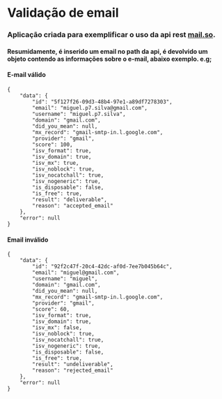 # Validação de email

### Aplicação criada para exemplificar o uso da api rest <a href="https://mails.so/">mail.so</a>.

#### Resumidamente, é inserido um email no path da api, é devolvido um objeto contendo as informações sobre o e-mail, abaixo exemplo. e.g;

#### E-mail válido
```
{
    "data": {
        "id": "5f127f26-09d3-48b4-97e1-a89df7278303",
        "email": "miguel.p7.silva@gmail.com",
        "username": "miguel.p7.silva",
        "domain": "gmail.com",
        "did_you_mean": null,
        "mx_record": "gmail-smtp-in.l.google.com",
        "provider": "gmail",
        "score": 100,
        "isv_format": true,
        "isv_domain": true,
        "isv_mx": true,
        "isv_noblock": true,
        "isv_nocatchall": true,
        "isv_nogeneric": true,
        "is_disposable": false,
        "is_free": true,
        "result": "deliverable",
        "reason": "accepted_email"
    },
    "error": null
}
```
#### Email inválido

```
{
    "data": {
        "id": "92f2c47f-20c4-42dc-af0d-7ee7b045b64c",
        "email": "miguel@gmail.com",
        "username": "miguel",
        "domain": "gmail.com",
        "did_you_mean": null,
        "mx_record": "gmail-smtp-in.l.google.com",
        "provider": "gmail",
        "score": 60,
        "isv_format": true,
        "isv_domain": true,
        "isv_mx": false,
        "isv_noblock": true,
        "isv_nocatchall": true,
        "isv_nogeneric": true,
        "is_disposable": false,
        "is_free": true,
        "result": "undeliverable",
        "reason": "rejected_email"
    },
    "error": null
}
```